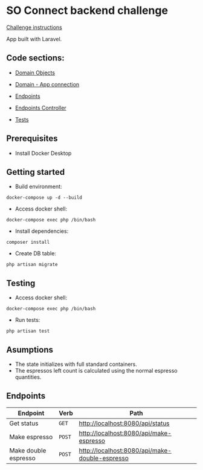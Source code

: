 # SO Connect backend challenge

[Challenge instructions](https://github.com/sowifi/backend-challenge)

App built with Laravel.

## Code sections:

- [Domain Objects](https://github.com/Fcog/so-connect-challenge/tree/master/src/domain)

- [Domain - App connection](https://github.com/Fcog/so-connect-challenge/blob/master/src/app/Providers/CoffeeMachineProvider.php)

- [Endpoints](https://github.com/Fcog/so-connect-challenge/blob/master/src/routes/api.php)

- [Endpoints Controller](https://github.com/Fcog/so-connect-challenge/blob/master/src/app/Http/Controllers/CoffeeMachineController.php)

- [Tests](https://github.com/Fcog/so-connect-challenge/tree/master/src/tests)

## Prerequisites
- Install Docker Desktop

## Getting started
- Build environment:

```docker-compose up -d --build```

- Access docker shell:

```docker-compose exec php /bin/bash```

- Install dependencies:

```composer install```

- Create DB table:

```php artisan migrate```

## Testing

- Access docker shell:

```docker-compose exec php /bin/bash```

- Run tests:

```php artisan test```

## Asumptions

- The state initializes with full standard containers.
- The espressos left count is calculated using the normal espresso quantities.

## Endpoints

| Endpoint            					   | Verb		| Path                       							                                                       |
|-----------------------------| ----------|------------------------------------------------------------------------------------------|
| Get status				              | `GET`	| [http://localhost:8080/api/status](http://localhost:8080/api/status)									            |
| Make espresso 						        | `POST`	| [http://localhost:8080/api/make-espresso](http://localhost:8080/api/make-espresso)						 | 
| Make double espresso 						 | `POST`	| [http://localhost:8080/api/make-double-espresso](http://localhost:8080/api/make-double-espresso)									                              |
